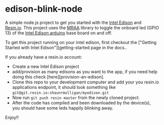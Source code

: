 # edison-blink-node

A simple node.js project to get you started with the [Intel Edison][edison-link] and [Resin.io][resin-link].
This project uses the [MRAA][mraa-repo] library to toggle the onboard led (GPIO 13) of the [Intel Edison arduino][edison-arduino-board] base board on and off.


To get this project running on your intel edison, first checkout the ["Getting Started with Intel Edison"][getting-started page in the docs..

If you already have a resin.io account:
* Create a new Intel Edison project 
* add/provision as many edisons as you want to the app, if you need help doing this check [here][provision-an-edison].
* Clone this repo to your development computer and add your you resin.io applications endpoint, it should look something like `git@git.resin.io:shaunrmulligan/myedison.git`
* Now run `git push resin master` from the newly cloned project.
* After the code has compiled and been downloaded by the device(s), you should have some leds happily blinking away.

Enjoy!!

[edison-link]:http://www.intel.com/content/www/us/en/do-it-yourself/edison.html
[edison-arduino-board]:https://www.sparkfun.com/products/13097
[resin-link]:https://resin.io/
[mraa-repo]:https://github.com/intel-iot-devkit/mraa
[getting-started]:http://docs.resin.io/#/pages/installing/getting-started-edison.md
[signup-link]:https://dashboard.resin.io/signup
[provison-an-edison]:http://docs.resin.io/#/pages/installing/getting-started-edison.md#adding-your-first-edison-device
